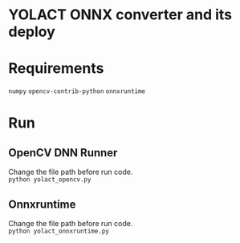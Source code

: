 # YOLACT ONNX converter and its deploy
# Requirements
`numpy`
`opencv-contrib-python`
`onnxruntime`
# Run 
## OpenCV DNN Runner
Change the file path before run code.\
`python yolact_opencv.py`

## Onnxruntime
Change the file path before run code.\
`python yolact_onnxruntime.py`
